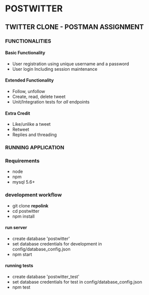 # POSTWITTER

## TWITTER CLONE - POSTMAN ASSIGNMENT

### FUNCTIONALITIES

#### Basic Functionality

- User registration using unique username and a password
- User login Including session maintenance

#### Extended Functionality

- Follow, unfollow
- Create, read, delete tweet
- Unit/Integration tests for _all_ endpoints

#### Extra Credit

- Like/unlike a tweet
- Retweet
- Replies and threading

### RUNNING APPLICATION

### Requirements

- node
- npm
- mysql 5.6+

### development workflow

- git clone **repolink**
- cd postwitter
- npm install

#### run server

- create database 'postwitter'
- set database credentials for development in config/database_config.json
- npm start

#### running tests

- create database 'postwitter_test'
- set database credentials for test in config/database_config.json
- npm test

